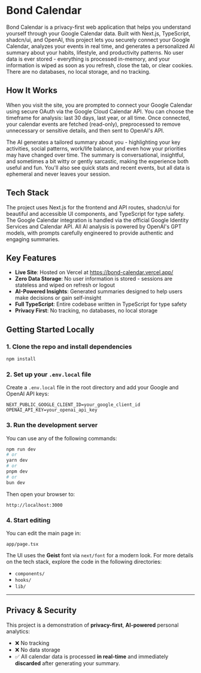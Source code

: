 # Bond Calendar

Bond Calendar is a privacy-first web application that helps you understand yourself through your Google Calendar data. Built with Next.js, TypeScript, shadcn/ui, and OpenAI, this project lets you securely connect your Google Calendar, analyzes your events in real time, and generates a personalized AI summary about your habits, lifestyle, and productivity patterns. No user data is ever stored - everything is processed in-memory, and your information is wiped as soon as you refresh, close the tab, or clear cookies. There are no databases, no local storage, and no tracking.

## How It Works

When you visit the site, you are prompted to connect your Google Calendar using secure OAuth via the Google Cloud Calendar API. You can choose the timeframe for analysis: last 30 days, last year, or all time. Once connected, your calendar events are fetched (read-only), preprocessed to remove unnecessary or sensitive details, and then sent to OpenAI's API. 

The AI generates a tailored summary about you - highlighting your key activities, social patterns, work/life balance, and even how your priorities may have changed over time. The summary is conversational, insightful, and sometimes a bit witty or gently sarcastic, making the experience both useful and fun. You'll also see quick stats and recent events, but all data is ephemeral and never leaves your session.

## Tech Stack

The project uses Next.js for the frontend and API routes, shadcn/ui for beautiful and accessible UI components, and TypeScript for type safety. The Google Calendar integration is handled via the official Google Identity Services and Calendar API. All AI analysis is powered by OpenAI's GPT models, with prompts carefully engineered to provide authentic and engaging summaries.

## Key Features

- **Live Site**: Hosted on Vercel at https://bond-calendar.vercel.app/
- **Zero Data Storage**: No user information is stored - sessions are stateless and wiped on refresh or logout
- **AI-Powered Insights**: Generated summaries designed to help users make decisions or gain self-insight
- **Full TypeScript**: Entire codebase written in TypeScript for type safety
- **Privacy First**: No tracking, no databases, no local storage

## Getting Started Locally

### 1. Clone the repo and install dependencies

```bash
npm install
```

### 2. Set up your `.env.local` file

Create a `.env.local` file in the root directory and add your Google and OpenAI API keys:

```env
NEXT_PUBLIC_GOOGLE_CLIENT_ID=your_google_client_id
OPENAI_API_KEY=your_openai_api_key
```

### 3. Run the development server

You can use any of the following commands:

```bash
npm run dev
# or
yarn dev
# or
pnpm dev
# or
bun dev
```

Then open your browser to:

```
http://localhost:3000
```

### 4. Start editing

You can edit the main page in:

```
app/page.tsx
```

The UI uses the **Geist** font via `next/font` for a modern look. For more details on the tech stack, explore the code in the following directories:

* `components/`
* `hooks/`
* `lib/`

---

## Privacy & Security

This project is a demonstration of **privacy-first**, **AI-powered** personal analytics:

* ❌ No tracking
* ❌ No data storage
* ✅ All calendar data is processed **in real-time** and immediately **discarded** after generating your summary.
